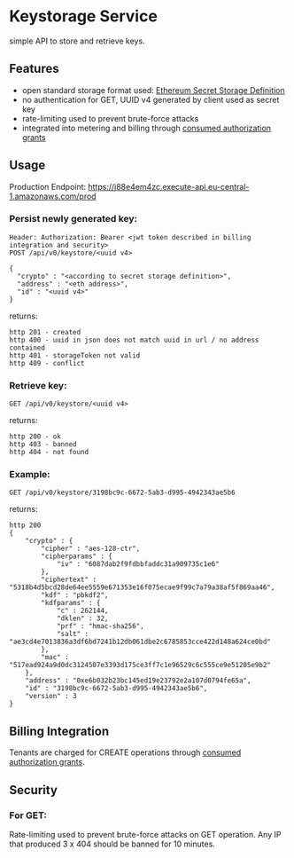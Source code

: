 # Keystorage Service

simple API to store and retrieve keys.

## Features

- open standard storage format used: [Ethereum Secret Storage Definition](https://github.com/ethereum/wiki/wiki/Web3-Secret-Storage-Definition)
- no authentication for GET, UUID v4 generated by client used as secret key
- rate-limiting used to prevent brute-force attacks
- integrated into metering and billing through [consumed authorization grants](https://github.com/Ambisafe/security_delegation/)

## Usage

Production Endpoint: https://j88e4em4zc.execute-api.eu-central-1.amazonaws.com/prod

### Persist newly generated key:
```
Header: Authorization: Bearer <jwt token described in billing integration and security>
POST /api/v0/keystore/<uuid v4>

{
  "crypto" : "<according to secret storage definition>",
  "address" : "<eth address>",
  "id" : "<uuid v4>"
}
```
returns:
```
http 201 - created
http 400 - uuid in json does not match uuid in url / no address contained
http 401 - storageToken not valid
http 409 - conflict
```

### Retrieve key:
```
GET /api/v0/keystore/<uuid v4>
```
returns:
```
http 200 - ok
http 403 - banned
http 404 - not found
```

### Example:
```
GET /api/v0/keystore/3198bc9c-6672-5ab3-d995-4942343ae5b6
```
returns:
```
http 200
{
    "crypto" : {
        "cipher" : "aes-128-ctr",
        "cipherparams" : {
            "iv" : "6087dab2f9fdbbfaddc31a909735c1e6"
        },
        "ciphertext" : "5318b4d5bcd28de64ee5559e671353e16f075ecae9f99c7a79a38af5f869aa46",
        "kdf" : "pbkdf2",
        "kdfparams" : {
            "c" : 262144,
            "dklen" : 32,
            "prf" : "hmac-sha256",
            "salt" : "ae3cd4e7013836a3df6bd7241b12db061dbe2c6785853cce422d148a624ce0bd"
        },
        "mac" : "517ead924a9d0dc3124507e3393d175ce3ff7c1e96529c6c555ce9e51205e9b2"
    },
    "address" : "0xe6b032b23bc145ed19e23792e2a107d0794fe65a",
    "id" : "3198bc9c-6672-5ab3-d995-4942343ae5b6",
    "version" : 3
}
```

## Billing Integration

Tenants are charged for CREATE operations through [consumed authorization grants](https://github.com/Ambisafe/security_delegation/). 


## Security 


### For GET:

Rate-limiting used to prevent brute-force attacks on GET operation. Any IP that produced 3 x 404 should be banned for 10 minutes.
